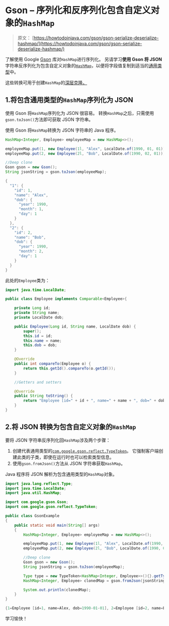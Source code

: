 # Gson – 序列化和反序列化包含自定义对象的`HashMap`

> 原文： [https://howtodoinjava.com/gson/gson-serialize-deserialize-hashmap/](https://howtodoinjava.com/gson/gson-serialize-deserialize-hashmap/)

了解使用 Google [Gson](https://howtodoinjava.com/apache-commons/google-gson-tutorial-convert-java-object-to-from-json/) 库对`HashMap`进行序列化。 另请学习**使用 Gson 将 JSON** 字符串反序列化为包含自定义对象的[`HashMap`](https://howtodoinjava.com/java-hashmap/)，以便将字段值复制到适当的[通用类型](https://howtodoinjava.com/java/generics/complete-java-generics-tutorial/)中。

这些转换可用于创建`HashMap`的[深层克隆。](https://howtodoinjava.com/java/collections/hashmap/shallow-deep-copy-hashmap/)

## 1.将包含通用类型的`HashMap`序列化为 JSON

使用 Gson 将`HashMap`序列化为 JSON 很容易。 转换`HashMap`之后，只需使用`gson.toJson()`方法即可获取 JSON 字符串。

使用 Gson 将`HashMap`转换为 JSON 字符串的 Java 程序。

```java
HashMap<Integer, Employee> employeeMap = new HashMap<>();

employeeMap.put(1, new Employee(1l, "Alex", LocalDate.of(1990, 01, 01)));
employeeMap.put(2, new Employee(2l, "Bob", LocalDate.of(1990, 02, 01)));

//Deep clone
Gson gson = new Gson();
String jsonString = gson.toJson(employeeMap);

```

```java
{
  "1": {
    "id": 1,
    "name": "Alex",
    "dob": {
      "year": 1990,
      "month": 1,
      "day": 1
    }
  },
  "2": {
    "id": 2,
    "name": "Bob",
    "dob": {
      "year": 1990,
      "month": 2,
      "day": 1
    }
  }
}

```

此处的`Employee`类为：

```java
import java.time.LocalDate;

public class Employee implements Comparable<Employee>{

    private Long id;
    private String name;
    private LocalDate dob;

    public Employee(Long id, String name, LocalDate dob) {
        super();
        this.id = id;
        this.name = name;
        this.dob = dob;
    }

    @Override
    public int compareTo(Employee o) {
        return this.getId().compareTo(o.getId());
    }

    //Getters and setters

    @Override
    public String toString() {
        return "Employee [id=" + id + ", name=" + name + ", dob=" + dob + "]";
    }
}

```

## 2.将 JSON 转换为包含自定义对象的`HashMap`

要将 JSON 字符串反序列化回`HashMap`涉及两个步骤：

1.  创建代表通用类型的[`com.google.gson.reflect.TypeToken`](https://static.javadoc.io/com.google.code.gson/gson/2.6.2/com/google/gson/reflect/TypeToken.html)。 它强制客户端创建此类的子类，即使在运行时也可以检索类型信息。
2.  使用`gson.fromJson()`方法从 JSON 字符串获取`HashMap`。

Java 程序将 JSON 解析为包含通用类型的`HashMap`对象。

```java
import java.lang.reflect.Type;
import java.time.LocalDate;
import java.util.HashMap;

import com.google.gson.Gson;
import com.google.gson.reflect.TypeToken;

public class GsonExample 
{
    public static void main(String[] args) 
    {
        HashMap<Integer, Employee> employeeMap = new HashMap<>();

        employeeMap.put(1, new Employee(1l, "Alex", LocalDate.of(1990, 01, 01)));
        employeeMap.put(2, new Employee(2l, "Bob", LocalDate.of(1990, 02, 01)));

        //Deep clone
        Gson gson = new Gson();
        String jsonString = gson.toJson(employeeMap);

        Type type = new TypeToken<HashMap<Integer, Employee>>(){}.getType();
        HashMap<Integer, Employee> clonedMap = gson.fromJson(jsonString, type); 

        System.out.println(clonedMap);
    }
}

```

```java
{1=Employee [id=1, name=Alex, dob=1990-01-01], 2=Employee [id=2, name=Bob, dob=1990-02-01]}

```

学习愉快！